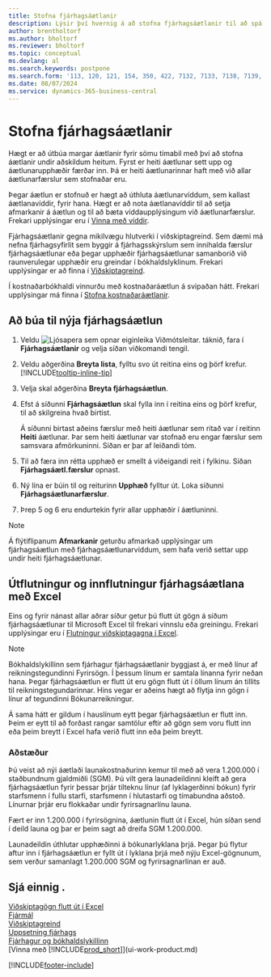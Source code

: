 ```yaml
---
title: Stofna fjárhagsáætlanir
description: Lýsir því hvernig á að stofna fjárhagsáætlanir til að spá fyrir um mismunandi fjármálaaðgerðir og úthluta víddum fyrir viðskiptaupplýsingar.
author: brentholtorf
ms.author: bholtorf
ms.reviewer: bholtorf
ms.topic: conceptual
ms.devlang: al
ms.search.keywords: postpone
ms.search.form: '113, 120, 121, 154, 350, 422, 7132, 7133, 7138, 7139, 9203, 9219, 9239, 9373, 9374'
ms.date: 08/07/2024
ms.service: dynamics-365-business-central
---
```


# Stofna fjárhagsáætlanir

Hægt er að útbúa margar áætlanir fyrir sömu tímabil með því að stofna áætlanir undir aðskildum heitum. Fyrst er heiti áætlunar sett upp og áætlunarupphæðir færðar inn. Þá er heiti áætlunarinnar haft með við allar áætlunarfærslur sem stofnaðar eru.  

Þegar áætlun er stofnuð er hægt að úthluta áætlunarvíddum, sem kallast áætlanavíddir, fyrir hana. Hægt er að nota áætlanavíddir til að setja afmarkanir á áætlun og til að bæta víddaupplýsingum við áætlunarfærslur. Frekari upplýsingar eru í [Vinna með víddir](finance-dimensions.md).

Fjárhagsáætlanir gegna mikilvægu hlutverki í viðskiptagreind. Sem dæmi má nefna fjárhagsyfirlit sem byggir á fjárhagsskýrslum sem innihalda færslur fjárhagsáætlunar eða þegar upphæðir fjárhagsáætlunar samanborið við raunverulegar upphæðir eru greindar í bókhaldslyklinum. Frekari upplýsingar er að finna í [Viðskiptagreind](bi.md).

Í kostnaðarbókhaldi vinnurðu með kostnaðaráætlun á svipaðan hátt. Frekari upplýsingar má finna í [Stofna kostnaðaráætlanir](finance-create-cost-budgets.md).  

## Að búa til nýja fjárhagsáætlun

1. Veldu ![Ljósapera sem opnar eiginleika Viðmótsleitar.](media/ui-search/search_small.png "Segðu mér hvað þú vilt gera") táknið, fara í **Fjárhagsáætlanir** og velja síðan viðkomandi tengil.  
2. Veldu aðgerðina **Breyta lista**, fylltu svo út reitina eins og þörf krefur. [!INCLUDE[tooltip-inline-tip](includes/tooltip-inline-tip_md.md)]  
3. Velja skal aðgerðina **Breyta fjárhagsáætlun**.
4. Efst á síðunni **Fjárhagsáætlun** skal fylla inn í reitina eins og þörf krefur, til að skilgreina hvað birtist.  

   Á síðunni birtast aðeins færslur með heiti áætlunar sem ritað var í reitinn **Heiti** áætlunar. Þar sem heiti áætlunar var stofnað eru engar færslur sem samsvara afmörkuninni. Síðan er þar af leiðandi tóm.  
5. Til að færa inn rétta upphæð er smellt á viðeigandi reit í fylkinu. Síðan **Fjárhagsáætl.færslur** opnast.  
6. Ný lína er búin til og reiturinn **Upphæð** fylltur út. Loka síðunni **Fjárhagsáætlunarfærslur**.  
7. Þrep 5 og 6 eru endurtekin fyrir allar upphæðir í áætluninni.  

> [!NOTE]  
> Á flýtiflipanum **Afmarkanir** geturðu afmarkað upplýsingar um fjárhagsáætlun með fjárhagsáætlunarvíddum, sem hafa verið settar upp undir heiti fjárhagsáætlunar.

## Útflutningur og innflutningur fjárhagsáætlana með Excel

Eins og fyrir nánast allar aðrar síður getur þú flutt út gögn á síðum fjárhagsáætlunar til Microsoft Excel til frekari vinnslu eða greiningu. Frekari upplýsingar eru í [Flutningur viðskiptagagna í Excel](about-export-data.md).

> [!NOTE]
> Bókhaldslykillinn sem fjárhagur fjárhagsáætlanir byggjast á, er með línur af reikningstegundinni Fyrirsögn. Í þessum línum er samtala línanna fyrir neðan hana. Þegar fjárhagsáætlun er flutt út eru gögn flutt út í öllum línum án tillits til reikningstegundarinnar. Hins vegar er aðeins hægt að flytja inn gögn í línur af tegundinni Bókunarreikningur.

Á sama hátt er gildum í hauslínum eytt þegar fjárhagsáætlun er flutt inn. Þeim er eytt til að forðast rangar samtölur eftir að gögn sem voru flutt inn eða þeim breytt í Excel hafa verið flutt inn eða þeim breytt.

### Aðstæður

Þú veist að nýi áætlaði launakostnaðurinn kemur til með að vera 1.200.000 í staðbundnum gjaldmiðli (SGM). Þú vilt gera launadeildinni kleift að gera fjárhagsáætlun fyrir þessar þrjár tilteknu línur (af lyklagerðinni bókun) fyrir starfsmenn í fullu starfi, starfsmenn í hlutastarfi og tímabundna aðstoð. Línurnar þrjár eru flokkaðar undir fyrirsagnarlínu launa.

Fært er inn 1.200.000 í fyrirsögnina, áætlunin flutt út í Excel, hún síðan send í deild launa og þar er þeim sagt að dreifa SGM 1.200.000.

Launadeildin úthlutar upphæðinni á bókunarlyklana þrjá. Þegar þú flytur aftur inn í fjárhagsáætlun er fyllt út í lyklana þrjá með nýju Excel-gögnunum, sem verður samanlagt 1.200.000 SGM og fyrirsagnarlínan er auð.

## Sjá einnig .

[Viðskiptagögn flutt út í Excel](about-export-data.md)    
[Fjármál](finance.md)    
[Viðskiptagreind](bi.md)    
[Uppsetning fjárhags](finance-setup-finance.md)    
[Fjárhagur og bókhaldslykillinn](finance-general-ledger.md)    
[Vinna með [!INCLUDE[prod_short](includes/prod_short.md)]](ui-work-product.md)    

[!INCLUDE[footer-include](includes/footer-banner.md)]
